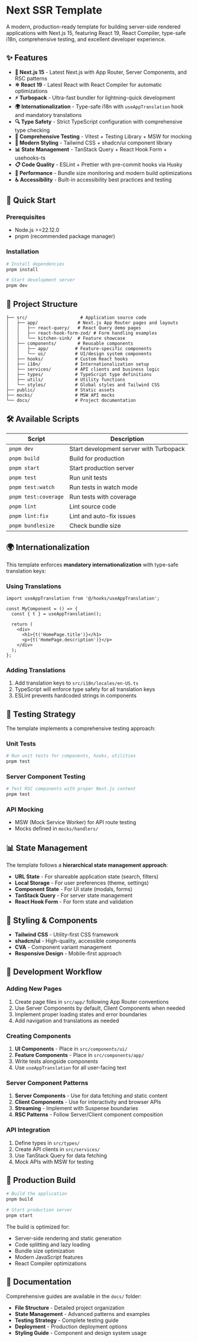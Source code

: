 # Next SSR Template

A modern, production-ready template for building server-side rendered applications with Next.js 15, featuring React 19, React Compiler, type-safe i18n, comprehensive testing, and excellent developer experience.

## ✨ Features

- **🚀 Next.js 15** - Latest Next.js with App Router, Server Components, and RSC patterns
- **⚛️ React 19** - Latest React with React Compiler for automatic optimizations
- **⚡ Turbopack** - Ultra-fast bundler for lightning-quick development
- **🌍 Internationalization** - Type-safe i18n with `useAppTranslation` hook and mandatory translations
- **🔍 Type Safety** - Strict TypeScript configuration with comprehensive type checking
- **🧪 Comprehensive Testing** - Vitest + Testing Library + MSW for mocking
- **🎨 Modern Styling** - Tailwind CSS + shadcn/ui component library
- **📊 State Management** - TanStack Query + React Hook Form + usehooks-ts
- **📋 Code Quality** - ESLint + Prettier with pre-commit hooks via Husky
- **🚀 Performance** - Bundle size monitoring and modern build optimizations
- **♿ Accessibility** - Built-in accessibility best practices and testing

## 🚀 Quick Start

### Prerequisites

- Node.js >=22.12.0
- pnpm (recommended package manager)

### Installation

```bash
# Install dependencies
pnpm install

# Start development server
pnpm dev
```

## 📂 Project Structure

```
├── src/                    # Application source code
│   ├── app/               # Next.js App Router pages and layouts
│   │   ├── react-query/   # React Query demo pages
│   │   ├── react-hook-form-zod/ # Form handling examples
│   │   └── kitchen-sink/  # Feature showcase
│   ├── components/        # Reusable components
│   │   ├── app/          # Feature-specific components
│   │   └── ui/           # UI/design system components
│   ├── hooks/            # Custom React hooks
│   ├── i18n/             # Internationalization setup
│   ├── services/         # API clients and business logic
│   ├── types/            # TypeScript type definitions
│   ├── utils/            # Utility functions
│   └── styles/           # Global styles and Tailwind CSS
├── public/               # Static assets
├── mocks/                # MSW API mocks
└── docs/                 # Project documentation
```

## 🛠️ Available Scripts

| Script | Description |
|--------|-------------|
| `pnpm dev` | Start development server with Turbopack |
| `pnpm build` | Build for production |
| `pnpm start` | Start production server |
| `pnpm test` | Run unit tests |
| `pnpm test:watch` | Run tests in watch mode |
| `pnpm test:coverage` | Run tests with coverage |
| `pnpm lint` | Lint source code |
| `pnpm lint:fix` | Lint and auto-fix issues |
| `pnpm bundlesize` | Check bundle size |

## 🌍 Internationalization

This template enforces **mandatory internationalization** with type-safe translation keys:

### Using Translations

```tsx
import useAppTranslation from '@/hooks/useAppTranslation';

const MyComponent = () => {
  const { t } = useAppTranslation();

  return (
    <div>
      <h1>{t('HomePage.title')}</h1>
      <p>{t('HomePage.description')}</p>
    </div>
  );
};
```

### Adding Translations

1. Add translation keys to `src/i18n/locales/en-US.ts`
2. TypeScript will enforce type safety for all translation keys
3. ESLint prevents hardcoded strings in components

## 🧪 Testing Strategy

The template implements a comprehensive testing approach:

### Unit Tests
```bash
# Run unit tests for components, hooks, utilities
pnpm test
```

### Server Component Testing
```bash
# Test RSC components with proper Next.js context
pnpm test
```

### API Mocking
- MSW (Mock Service Worker) for API route testing
- Mocks defined in `mocks/handlers/`

## 📊 State Management

The template follows a **hierarchical state management approach**:

- **URL State** - For shareable application state (search, filters)
- **Local Storage** - For user preferences (theme, settings)
- **Component State** - For UI state (modals, forms)
- **TanStack Query** - For server state management
- **React Hook Form** - For form state and validation

## 🎨 Styling & Components

- **Tailwind CSS** - Utility-first CSS framework
- **shadcn/ui** - High-quality, accessible components
- **CVA** - Component variant management
- **Responsive Design** - Mobile-first approach

## 🔧 Development Workflow

### Adding New Pages

1. Create page files in `src/app/` following App Router conventions
2. Use Server Components by default, Client Components when needed
3. Implement proper loading states and error boundaries
4. Add navigation and translations as needed

### Creating Components

1. **UI Components** - Place in `src/components/ui/`
2. **Feature Components** - Place in `src/components/app/`
3. Write tests alongside components
4. Use `useAppTranslation` for all user-facing text

### Server Component Patterns

1. **Server Components** - Use for data fetching and static content
2. **Client Components** - Use for interactivity and browser APIs
3. **Streaming** - Implement with Suspense boundaries
4. **RSC Patterns** - Follow Server/Client component composition

### API Integration

1. Define types in `src/types/`
2. Create API clients in `src/services/`
3. Use TanStack Query for data fetching
4. Mock APIs with MSW for testing

## 🚀 Production Build

```bash
# Build the application
pnpm build

# Start production server
pnpm start
```

The build is optimized for:
- Server-side rendering and static generation
- Code splitting and lazy loading
- Bundle size optimization
- Modern JavaScript features
- React Compiler optimizations

## 📖 Documentation

Comprehensive guides are available in the `docs/` folder:

- **File Structure** - Detailed project organization
- **State Management** - Advanced patterns and examples
- **Testing Strategy** - Complete testing guide
- **Deployment** - Production deployment options
- **Styling Guide** - Component and design system usage
